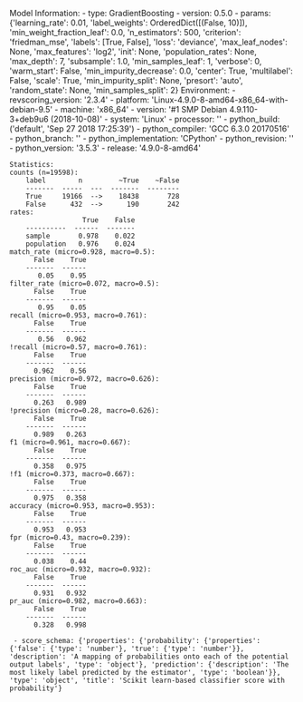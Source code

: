 Model Information:
	 - type: GradientBoosting
	 - version: 0.5.0
	 - params: {'learning_rate': 0.01, 'label_weights': OrderedDict([(False, 10)]), 'min_weight_fraction_leaf': 0.0, 'n_estimators': 500, 'criterion': 'friedman_mse', 'labels': [True, False], 'loss': 'deviance', 'max_leaf_nodes': None, 'max_features': 'log2', 'init': None, 'population_rates': None, 'max_depth': 7, 'subsample': 1.0, 'min_samples_leaf': 1, 'verbose': 0, 'warm_start': False, 'min_impurity_decrease': 0.0, 'center': True, 'multilabel': False, 'scale': True, 'min_impurity_split': None, 'presort': 'auto', 'random_state': None, 'min_samples_split': 2}
	Environment:
	 - revscoring_version: '2.3.4'
	 - platform: 'Linux-4.9.0-8-amd64-x86_64-with-debian-9.5'
	 - machine: 'x86_64'
	 - version: '#1 SMP Debian 4.9.110-3+deb9u6 (2018-10-08)'
	 - system: 'Linux'
	 - processor: ''
	 - python_build: ('default', 'Sep 27 2018 17:25:39')
	 - python_compiler: 'GCC 6.3.0 20170516'
	 - python_branch: ''
	 - python_implementation: 'CPython'
	 - python_revision: ''
	 - python_version: '3.5.3'
	 - release: '4.9.0-8-amd64'
	
	Statistics:
	counts (n=19598):
		label        n         ~True    ~False
		-------  -----  ---  -------  --------
		True     19166  -->    18438       728
		False      432  -->      190       242
	rates:
		              True    False
		----------  ------  -------
		sample       0.978    0.022
		population   0.976    0.024
	match_rate (micro=0.928, macro=0.5):
		  False    True
		-------  ------
		   0.05    0.95
	filter_rate (micro=0.072, macro=0.5):
		  False    True
		-------  ------
		   0.95    0.05
	recall (micro=0.953, macro=0.761):
		  False    True
		-------  ------
		   0.56   0.962
	!recall (micro=0.57, macro=0.761):
		  False    True
		-------  ------
		  0.962    0.56
	precision (micro=0.972, macro=0.626):
		  False    True
		-------  ------
		  0.263   0.989
	!precision (micro=0.28, macro=0.626):
		  False    True
		-------  ------
		  0.989   0.263
	f1 (micro=0.961, macro=0.667):
		  False    True
		-------  ------
		  0.358   0.975
	!f1 (micro=0.373, macro=0.667):
		  False    True
		-------  ------
		  0.975   0.358
	accuracy (micro=0.953, macro=0.953):
		  False    True
		-------  ------
		  0.953   0.953
	fpr (micro=0.43, macro=0.239):
		  False    True
		-------  ------
		  0.038    0.44
	roc_auc (micro=0.932, macro=0.932):
		  False    True
		-------  ------
		  0.931   0.932
	pr_auc (micro=0.982, macro=0.663):
		  False    True
		-------  ------
		  0.328   0.998
	
	 - score_schema: {'properties': {'probability': {'properties': {'false': {'type': 'number'}, 'true': {'type': 'number'}}, 'description': 'A mapping of probabilities onto each of the potential output labels', 'type': 'object'}, 'prediction': {'description': 'The most likely label predicted by the estimator', 'type': 'boolean'}}, 'type': 'object', 'title': 'Scikit learn-based classifier score with probability'}


